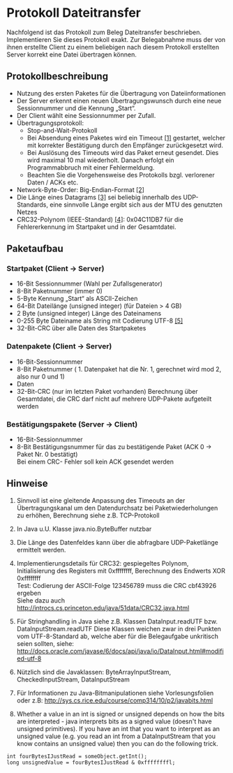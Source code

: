 # Protokoll Dateitransfer

Nachfolgend ist das Protokoll zum Beleg Dateitransfer beschrieben. Implementieren Sie dieses Protokoll exakt. Zur Belegabnahme muss der von ihnen erstellte Client zu einem beliebigen nach diesem Protokoll erstellten Server korrekt eine Datei übertragen können.

## Protokollbeschreibung
* Nutzung des ersten Paketes für die Übertragung von Dateiinformationen
* Der Server erkennt einen neuen Übertragungswunsch durch eine neue Sessionnummer und die Kennung „Start“.
* Der Client wählt eine Sessionnummer per Zufall.
* Übertragungsprotokoll: 
  * Stop-and-Wait-Protokoll
  * Bei Absendung eines Paketes wird ein Timeout [[1]](#hinweise) gestartet, welcher mit korrekter Bestätigung durch den Empfänger zurückgesetzt wird.
  * Bei Auslösung des Timeouts wird das Paket erneut gesendet. Dies wird maximal 10 mal wiederholt. Danach erfolgt ein Programmabbruch mit einer Fehlermeldung. 
  * Beachten Sie die Vorgehensweise des Protokolls bzgl. verlorener Daten / ACKs etc.
* Network-Byte-Order:  Big-Endian-Format [[2]](#hinweise)
* Die Länge eines Datagrams [[3]](#hinweise) sei beliebig innerhalb des UDP-Standards, eine sinnvolle Länge ergibt sich aus der MTU des genutzten Netzes
* CRC32-Polynom (IEEE-Standard) [[4]](#hinweise): 0x04C11DB7 für die Fehlererkennung im Startpaket und in der Gesamtdatei. 




## Paketaufbau

### Startpaket (Client -> Server)
* 16-Bit Sessionnummer (Wahl per Zufallsgenerator)
* 8-Bit Paketnummer (immer 0)
* 5-Byte Kennung „Start“  als ASCII-Zeichen
* 64-Bit Dateilänge (unsigned integer) (für Dateien > 4 GB)
* 2 Byte (unsigned integer) Länge des Dateinamens  
* 0-255 Byte Dateiname als String mit Codierung UTF-8 [[5]](#hinweise)
* 32-Bit-CRC über alle Daten des Startpaketes

### Datenpakete (Client -> Server)
* 16-Bit-Sessionnummer
* 8-Bit Paketnummer ( 1. Datenpaket hat die Nr. 1, gerechnet wird mod 2, also nur 0 und 1)
* Daten 
* 32-Bit-CRC (nur im letzten Paket vorhanden) Berechnung über Gesamtdatei, die CRC darf nicht auf mehrere UDP-Pakete aufgeteilt werden

### Bestätigungspakete (Server -> Client)
* 16-Bit-Sessionnummer
* 8-Bit Bestätigungsnummer für das zu bestätigende Paket  (ACK 0 → Paket Nr. 0 bestätigt)  
Bei einem CRC- Fehler  soll kein ACK gesendet werden



## Hinweise

1. Sinnvoll ist eine gleitende Anpassung des Timeouts an der Übertragungskanal um den Datendurchsatz bei Paketwiederholungen zu erhöhen, Berechnung siehe z.B. TCP-Protokoll

2. In Java u.U. Klasse java.nio.ByteBuffer nutzbar

3. Die Länge des Datenfeldes kann über die abfragbare UDP-Paketlänge ermittelt werden.

4. Implementierungsdetails für CRC32: gespiegeltes Polynom, Initialisierung des Registers mit 0xffffffff, Berechnung des Endwerts XOR 0xffffffff  
Test:  Codierung der ASCII-Folge 123456789  muss die CRC cbf43926  ergeben  
Siehe dazu auch http://introcs.cs.princeton.edu/java/51data/CRC32.java.html

5. Für Stringhandling in Java siehe z.B. Klassen DataInput.readUTF  bzw. DataInputStream.readUTF
Diese Klassen weichen zwar in drei Punkten vom UTF-8-Standard ab, welche aber für die Belegaufgabe unkritisch seien sollten, siehe:
 http://docs.oracle.com/javase/6/docs/api/java/io/DataInput.html#modified-utf-8

6. Nützlich sind die Javaklassen: ByteArrayInputStream, CheckedInputStream, DataInputStream

7. Für Informationen zu Java-Bitmanipulationen siehe Vorlesungsfolien oder z.B: http://sys.cs.rice.edu/course/comp314/10/p2/javabits.html


8. Whether a value in an int is signed or unsigned depends on how the bits are interpreted - java interprets bits as a signed value (doesn't have unsigned primitives).
If you have an int that you want to interpret as an unsigned value (e.g. you read an int from a DataInputStream that you know contains an unsigned value) then you can do the following trick.  

`int fourBytesIJustRead = someObject.getInt();`  
`long unsignedValue = fourBytesIJustRead & 0xffffffffl;`
